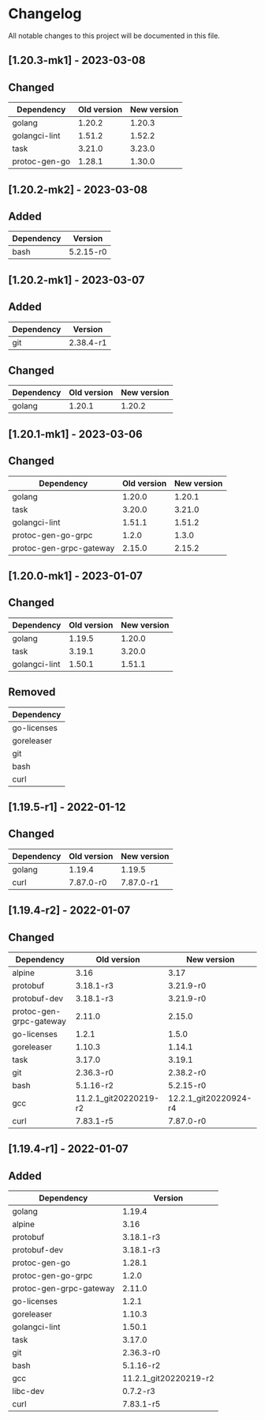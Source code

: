 # Changelog

All notable changes to this project will be documented in this file.

## [1.20.3-mk1] - 2023-03-08

## Changed

| Dependency              | Old version           | New version           |
|-------------------------|-----------------------|-----------------------|
| golang                  | 1.20.2                | 1.20.3                |
| golangci-lint           | 1.51.2                | 1.52.2                |
| task                    | 3.21.0                | 3.23.0                |
| protoc-gen-go           | 1.28.1                | 1.30.0                |

## [1.20.2-mk2] - 2023-03-08

## Added

| Dependency              | Version               |
|-------------------------|-----------------------|
| bash                    | 5.2.15-r0             |

## [1.20.2-mk1] - 2023-03-07

## Added

| Dependency              | Version               |
|-------------------------|-----------------------|
| git                     | 2.38.4-r1             |

## Changed

| Dependency              | Old version           | New version           |
|-------------------------|-----------------------|-----------------------|
| golang                  | 1.20.1                | 1.20.2                |

## [1.20.1-mk1] - 2023-03-06

## Changed

| Dependency              | Old version           | New version           |
|-------------------------|-----------------------|-----------------------|
| golang                  | 1.20.0                | 1.20.1                |
| task                    | 3.20.0                | 3.21.0                |
| golangci-lint           | 1.51.1                | 1.51.2                |
| protoc-gen-go-grpc      | 1.2.0                 | 1.3.0                 |
| protoc-gen-grpc-gateway | 2.15.0                | 2.15.2                |

## [1.20.0-mk1] - 2023-01-07

## Changed

| Dependency              | Old version           | New version           |
|-------------------------|-----------------------|-----------------------|
| golang                  | 1.19.5                | 1.20.0                |
| task                    | 3.19.1                | 3.20.0                |
| golangci-lint           | 1.50.1                | 1.51.1                |

## Removed

| Dependency              |
|-------------------------|
| go-licenses             |
| goreleaser              |
| git                     |
| bash                    |
| curl                    |

## [1.19.5-r1] - 2022-01-12

## Changed

| Dependency              | Old version           | New version           |
|-------------------------|-----------------------|-----------------------|
| golang                  | 1.19.4                | 1.19.5                |
| curl                    | 7.87.0-r0             | 7.87.0-r1             |

## [1.19.4-r2] - 2022-01-07

## Changed

| Dependency              | Old version           | New version           |
|-------------------------|-----------------------|-----------------------|
| alpine                  | 3.16                  | 3.17                  |
| protobuf                | 3.18.1-r3             | 3.21.9-r0             |
| protobuf-dev            | 3.18.1-r3             | 3.21.9-r0             |
| protoc-gen-grpc-gateway | 2.11.0                | 2.15.0                |
| go-licenses             | 1.2.1                 | 1.5.0                 |
| goreleaser              | 1.10.3                | 1.14.1                |
| task                    | 3.17.0                | 3.19.1                |
| git                     | 2.36.3-r0             | 2.38.2-r0             |
| bash                    | 5.1.16-r2             | 5.2.15-r0             |
| gcc                     | 11.2.1_git20220219-r2 | 12.2.1_git20220924-r4 |
| curl                    | 7.83.1-r5             | 7.87.0-r0             |

## [1.19.4-r1] - 2022-01-07

## Added

| Dependency              | Version               |
|-------------------------|-----------------------|
| golang                  | 1.19.4                |
| alpine                  | 3.16                  |
| protobuf                | 3.18.1-r3             |
| protobuf-dev            | 3.18.1-r3             |
| protoc-gen-go           | 1.28.1                |
| protoc-gen-go-grpc      | 1.2.0                 |
| protoc-gen-grpc-gateway | 2.11.0                |
| go-licenses             | 1.2.1                 |
| goreleaser              | 1.10.3                |
| golangci-lint           | 1.50.1                |
| task                    | 3.17.0                |
| git                     | 2.36.3-r0             |
| bash                    | 5.1.16-r2             |
| gcc                     | 11.2.1_git20220219-r2 |
| libc-dev                | 0.7.2-r3              |
| curl                    | 7.83.1-r5             |
